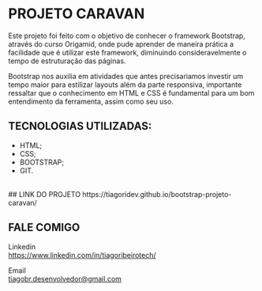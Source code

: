# PROJETO CARAVAN
Este projeto foi feito com o objetivo de conhecer o framework Bootstrap, através do curso Origamid, onde pude aprender de maneira prática a facilidade que é utilizar este framework, diminuindo consideravelmente o tempo de estruturação das páginas. 

Bootstrap nos auxilia em atividades que antes precisariamos investir um tempo maior para estilizar layouts além da parte responsiva, importante ressaltar que o conhecimento em HTML e CSS é fundamental para um bom entendimento da ferramenta, assim como seu uso.

## TECNOLOGIAS UTILIZADAS:
* HTML;
* CSS;
* BOOTSTRAP;
* GIT.
<br>
## LINK DO PROJETO
https://tiagoridev.github.io/bootstrap-projeto-caravan/

## FALE COMIGO
Linkedin <br>
https://www.linkedin.com/in/tiagoribeirotech/

Email <br>
tiagobr.desenvolvedor@gmail.com
